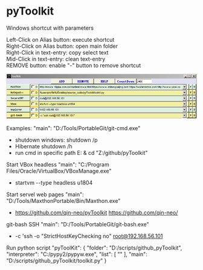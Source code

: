 # pyToolkit
Windows shortcut with parameters

  Left-Click on Alias button: execute shortcut<br/>
  Right-Click on Alias button: open main folder<br/>
  Right-Click in text-entry: copy select text<br/>
  Mid-Click in text-entry: clean text-entry<br/>
  REMOVE button: enable "-" button to remove shortcut<br/>

![alt text](https://github.com/qin-neo/pyToolkit/blob/master/example.PNG)

Examples:
  "main": "D:/Tools/PortableGit/git-cmd.exe"
   - shutdown windows:
     shutdown /p
   - Hibernate
     shutdown /h
   - run cmd in specific path
     E: & cd  "Z:/github/pyToolkit"

  Start VBox headless
  "main": "C:/Program Files/Oracle/VirtualBox/VBoxManage.exe"
   - startvm --type headless u1804

  Start servel web pages
  "main": "D:/Tools/MaxthonPortable/Bin/Maxthon.exe"
   - https://github.com/qin-neo/pyToolkit https://github.com/qin-neo/

  git-bash SSH
  "main": "D:/Tools/PortableGit/git-bash.exe"
  - -c 'ssh -o "StrictHostKeyChecking no" root@192.168.56.101

  Run python script
    "pyToolKit": {
        "folder": "D:/scripts/github_pyToolkit", 
        "interpreter": "C:/pypy2/pypyw.exe", 
        "list": [
            ""
        ], 
        "main": "D:/scripts/github_pyToolkit/toolkit.py"
    }